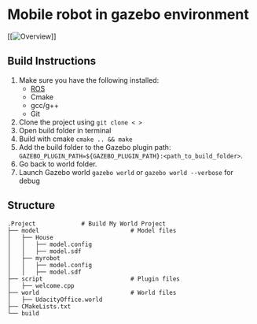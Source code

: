 # Mobile robot in gazebo environment

[[![Overview](image.png)]] 

## Build Instructions
1. Make sure you have the following installed:
   - [ROS](http://wiki.ros.org/ROS/Installation)
   - Cmake
   - gcc/g++
   - Git
2. Clone the project using `git clone < >`
3. Open build folder in terminal
4. Build with cmake `cmake .. && make`
5. Add the build folder to the Gazebo plugin path: 
`GAZEBO_PLUGIN_PATH=${GAZEBO_PLUGIN_PATH}:<path_to_build_folder>`.
6. Go back to world folder.
8. Launch Gazebo world `gazebo world` or `gazebo world --verbose` for debug

## Structure
```
.Project             # Build My World Project 
├── model                          # Model files 
│   ├── House
│   │   ├── model.config
│   │   ├── model.sdf
│   ├── myrobot
│   │   ├── model.config
│   │   ├── model.sdf
├── script                         # Plugin files 
│   ├── welcome.cpp
├── world                          # World files
│   ├── UdacityOffice.world
├── CMakeLists.txt
└── build   
```
